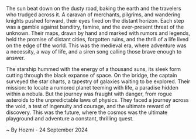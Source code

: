 
The sun beat down on the dusty road, baking the earth and the travelers who trudged across it. A caravan of merchants, pilgrims, and wandering knights pushed forward, their eyes fixed on the distant horizon. Each step was a gamble against banditry, famine, and the ever-present threat of the unknown. Their maps, drawn by hand and marked with rumors and legends, held the promise of distant cities, forgotten ruins, and the thrill of a life lived on the edge of the world. This was the medieval era, where adventure was a necessity, a way of life, and a siren song calling those brave enough to answer.

The starship hummed with the energy of a thousand suns, its sleek form cutting through the black expanse of space. On the bridge, the captain surveyed the star charts, a tapestry of galaxies waiting to be explored.  Their mission: to locate a rumored planet teeming with life, a paradise hidden within a nebula. But the journey was fraught with danger, from rogue asteroids to the unpredictable laws of physics.  They faced a journey across the void, a test of ingenuity and courage, and the ultimate reward of discovery. This was the future, where the cosmos was the ultimate playground and adventure a constant, thrilling quest. 

~ By Hozmi - 24 September 2024
